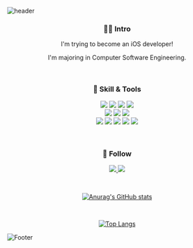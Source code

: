 ![header](https://capsule-render.vercel.app/api?type=waving&color=F5A9F2&height=200&section=header&text=Welcome%20to%20Yecong's%20Space!&fontSize=60&animation=fadeIn&fontColor=ffffff)
 
 <h3 align="center">🙋‍♀️ Intro</h3>
 
 <p align="center">
  I'm trying to become an iOS developer!
 </p>
 
 <p align="center">
  I'm majoring in Computer Software Engineering.
 </p>
 
 <br>
 
 <h3 align="center">🔨 Skill & Tools</h3>
 
 <p align="center">
  <img src="https://img.shields.io/badge/Swift-F05138?style=flat&logo=Swift&logoColor=white"/>
  <img src="https://img.shields.io/badge/CocoaPods-EE3322?style=flat&logo=CocoaPods&logoColor=white"/>
  <img src="https://img.shields.io/badge/SPM-000000?style=flat&logo=Apple&logoColor=white"/>
  <img src="https://img.shields.io/badge/Firebase-FFCA28?style=flat&logo=Firebase&logoColor=white"/>
  <br>
  <img src="https://img.shields.io/badge/Xcode-147EFB?style=flat&logo=Xcode&logoColor=white"/>
  <img src="https://img.shields.io/badge/Git-F05032?style=flat&logo=Git&logoColor=white"/>
  <img src="https://img.shields.io/badge/GitHub-181717?style=flat&logo=GitHub&logoColor=white"/>
  <br>
  <img src="https://img.shields.io/badge/Notion-000000?style=flat&logo=Notion&logoColor=white"/>
  <img src="https://img.shields.io/badge/Trello-0052CC?style=flat&logo=Trello&logoColor=white"/>
  <img src="https://img.shields.io/badge/Slack-4A154B?style=flat&logo=Slack&logoColor=white"/>
  <img src="https://img.shields.io/badge/Figma-F24E1E?style=flat&logo=Figma&logoColor=white"/>
  <img src="https://img.shields.io/badge/Jira-0052CC?style=flat&logo=Jira&logoColor=white"/>
 </p>
 
 <br>
 
 <h3 align="center">💌 Follow</h3>
 
 <p align="center">
   <a href="https://www.instagram.com/yecong._.stagram/" target="_blank">
    <img src="https://img.shields.io/badge/Instagram-E4405F?style=flat&logo=Instagram&logoColor=white"/>
   </a>
   <a href="https://velog.io/@leeyebeen" target="_blank">
    <img src="https://img.shields.io/badge/Velog-20C997?style=flat&logo=Velog&logoColor=white"/>
   </a>
 </p>
 
 <br>

 <div align="center">
 
 
  [![Anurag's GitHub stats](https://github-readme-stats.vercel.app/api?username=leeyebeen-dev)](https://github.com/leeyebeen-dev/github-readme-stats)
 
 
 <br> 
 
 
  [![Top Langs](https://github-readme-stats.vercel.app/api/top-langs/?username=leeyebeen-dev&layout=compact)](https://github.com/leeyebeen-dev/github-readme-stats)
 
 
 </div>  


![Footer](https://capsule-render.vercel.app/api?type=waving&color=F6CEF5&height=200&section=footer)
